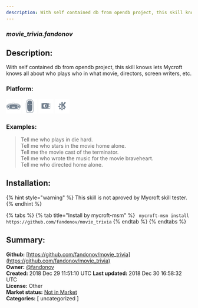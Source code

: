 ```yaml
---
description: With self contained db from opendb project, this skill knows lets Mycroft knows all about who plays 
---
```


### _movie_trivia.fandonov_  
## Description:  
With self contained db from opendb project, this skill knows lets Mycroft knows all about who plays who in what movie, directors, screen writers, etc.  
  
### Platform:  
 ![Mark I](../.gitbook/assets/mark-1-icon.png)  ![Mark II](../.gitbook/assets/mark-2-icon.png)  ![Picroft](../.gitbook/assets/picroft-icon.png)  ![plasmoid](../.gitbook/assets/kde.png)   
### Examples:  
> Tell me who plays in die hard.  
> Tell me who stars in the movie home alone.  
> Tell me the movie cast of the terminator.  
> Tell me who wrote the music for the movie braveheart.  
> Tell me who directed home alone.  
  
## Installation:  
{% hint style="warning" %}
This skill is not aproved by Mycroft skill tester.
{% endhint %}
    
{% tabs %}
{% tab title="Install by mycroft-msm" %}
``` mycroft-msm install https://github.com/fandonov/movie_trivia```
{% endtab %}
  {% endtabs %}
    
## Summary:  
**Github:** [https://github.com/fandonov/movie_trivia](https://github.com/fandonov/movie_trivia)  
**Owner:** [@fandonov](https://github.com/fandonov)  
**Created:** 2018 Dec 29 11:51:10 UTC  **Last updated:** 2018 Dec 30 16:58:32 UTC  
**License:** Other  
**Market status:** [Not in Market](https://market.mycroft.ai/skill/)  
**Categories:** [ uncategorized ]   
